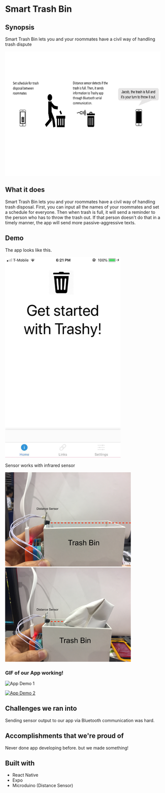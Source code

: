 # Smart Trash Bin

## Synopsis
Smart Trash Bin lets you and your roommates have a civil way of handling trash dispute

<img src="https://github.com/TheJacobKim/SDHacks2018/blob/master/Images/Smart%20Trash%20Bin.png" height="405" width="720">

## What it does
Smart Trash Bin lets you and your roommates have a civil way of handling trash disposal. 
First, you can input all the names of your roommates and set a schedule for everyone. Then when trash is full, it will send a reminder to the person who has to throw the trash out. If that person doesn't do that in a timely manner, the app will send more passive-aggressive texts.

## Demo
The app looks like this.


<img src="https://github.com/TheJacobKim/SDHacks2018/blob/master/Images/Homepage.jpg" height="651" width="375">

Sensor works with infrared sensor

<img src="https://github.com/TheJacobKim/SDHacks2018/blob/master/Images/trashyDemo0.JPG" height="306" width="408">
<img src="https://github.com/TheJacobKim/SDHacks2018/blob/master/Images/trashyDemo1.JPG" height="306" width="408">


### GIF of our App working!
![App Demo 1](https://media.giphy.com/media/6IhxgzEtOHTZBhzEKV/giphy.gif)

[![App Demo 2](http://img.youtube.com/vi/fF66xtcA2Ps/0.jpg)](http://www.youtube.com/watch?v=fF66xtcA2Ps)




## Challenges we ran into
Sending sensor output to our app via Bluetooth communication was hard.

## Accomplishments that we're proud of
Never done app developing before. but we made something!

## Built with
- React Native
- Expo
- Microduino (Distance Sensor)
